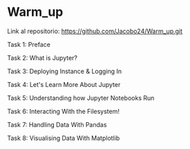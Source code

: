 # Warm_up

Link al repositorio: https://github.com/Jacobo24/Warm_up.git


Task 1: Preface

Task 2: What is Jupyter?

Task 3: Deploying Instance & Logging In

Task 4: Let's Learn More About Jupyter

Task 5: Understanding how Jupyter Notebooks Run

Task 6: Interacting With the Filesystem!

Task 7: Handling Data With Pandas

Task 8: Visualising Data With Matplotlib

